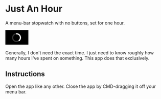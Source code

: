 # Just An Hour

A menu-bar stopwatch with no buttons, set for one hour.

![screenshot](screenshot.png)

Generally, I don't need the exact time. I just need to know roughly how many hours I've spent on something. This app does that exclusively.  

## Instructions

Open the app like any other. Close the app by CMD-dragging it off your menu bar.
